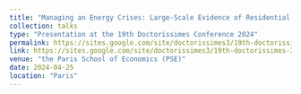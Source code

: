 ```yaml
---
title: "Managing an Energy Crises: Large-Scale Evidence of Residential Natural Gas Savings Through Financial Rewards"
collection: talks
type: "Presentation at the 19th Doctorissimes Conference 2024"
permalink: https://sites.google.com/site/doctorissimes3/19th-doctorissimes-2024
link: https://sites.google.com/site/doctorissimes3/19th-doctorissimes-2024
venue: "the Paris School of Economics (PSE)"
date: 2024-04-25
location: "Paris"
---
```

